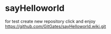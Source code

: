 # sayHelloworld
for test create new repository
click and enjoy https://github.com/GitGates/sayHelloworld.wiki.git
